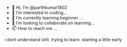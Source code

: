 - 👋 Hi, I’m @parthkumar1802
- 👀 I’m interested in coding...
- 🌱 I’m currently learning beginner ...
- 💞️ I’m looking to collaborate on learning...
- 📫 How to reach me ...

<!---
parthkumar1802/parthkumar1802 is a ✨ special ✨ repository because its `README.md` (this file) appears on your GitHub profile.
You can click the Preview link to take a look at your changes.
--->
i dont understand shit. trying to learn. starting a little early

